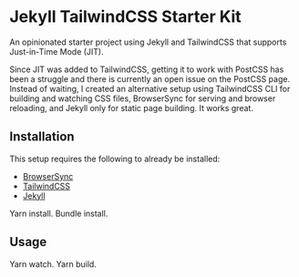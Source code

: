 # Jekyll TailwindCSS Starter Kit
An opinionated starter project using Jekyll and TailwindCSS that supports Just-in-Time Mode (JIT).

Since JIT was added to TailwindCSS, getting it to work with PostCSS has been a struggle and there is currently an open issue on the PostCSS page. Instead of waiting, I created an alternative setup using TailwindCSS CLI for building and watching CSS files, BrowserSync for serving and browser reloading, and Jekyll only for static page building. It works great.

## Installation
This setup requires the following to already be installed:
* [BrowserSync](https://browsersync.io)
* [TailwindCSS](http://tailwindcss.com)
* [Jekyll](http://jekyllrb.com)

Yarn install. Bundle install.

## Usage

Yarn watch. Yarn build.